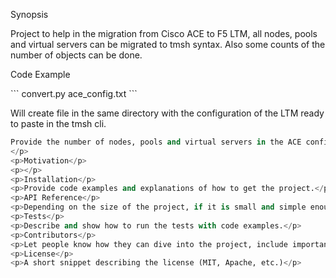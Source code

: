 <p>Synopsis</p>
<p>Project to help in the migration from Cisco ACE to F5 LTM, all nodes, pools and virtual servers can be migrated to tmsh syntax. Also some counts of the number of objects can be done.</p>
<p>Code Example</p>
<p> ``` convert.py ace_config.txt ```

Will create file in the same directory with the configuration of the LTM ready to paste in the tmsh cli.
```convert.py ace_config.txt -c"
Provide the number of nodes, pools and virtual servers in the ACE configuration.
</p>
<p>Motivation</p>
<p></p>
<p>Installation</p>
<p>Provide code examples and explanations of how to get the project.</p>
<p>API Reference</p>
<p>Depending on the size of the project, if it is small and simple enough the reference docs can be added to the README. For medium size to larger projects it is important to at least provide a link to where the API reference docs live.</p>
<p>Tests</p>
<p>Describe and show how to run the tests with code examples.</p>
<p>Contributors</p>
<p>Let people know how they can dive into the project, include important links to things like issue trackers, irc, twitter accounts if applicable.</p>
<p>License</p>
<p>A short snippet describing the license (MIT, Apache, etc.)</p>